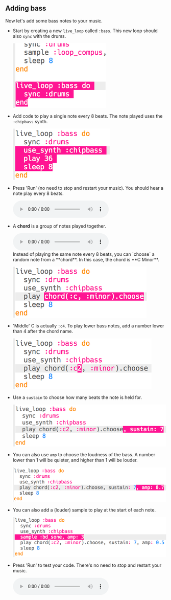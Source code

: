 ## Adding bass

Now let's add some bass notes to your music.

+ Start by creating a new `live_loop` called `:bass`. This new loop should also `sync` with the drums.
    
    ![ruutukaappaus](images/dj-bass-loop.png)

+ Add code to play a single note every 8 beats. The note played uses the `:chipbass` synth.
    
    ![ruutukaappaus](images/dj-bass-note.png)

+ Press 'Run' (no need to stop and restart your music). You should hear a note play every 8 beats.
    
    <div id="audio-preview" class="pdf-hidden">
      <audio controls preload> <source src="resources/bass-single.mp3" type="audio/mpeg"> Your browser does not support the <code>audio</code> element. </audio>
    </div>
+ A **chord** is a group of notes played together.
    
    <div id="audio-preview" class="pdf-hidden">
      <audio controls preload> <source src="resources/chord.mp3" type="audio/mpeg"> Your browser does not support the <code>audio</code> element. </audio>
    </div>
    Instead of playing the same note every 8 beats, you can `choose` a random note from a **chord**. In this case, the chord is **C Minor**.
    
    ![ruutukaappaus](images/dj-bass-random-note.png)

+ 'Middle' C is actually `:c4`. To play lower bass notes, add a number lower than 4 after the chord name.
    
    ![ruutukaappaus](images/dj-bass-lower-note.png)

+ Use a `sustain` to choose how many beats the note is held for.
    
    ![ruutukaappaus](images/dj-bass-longer-note.png)

+ You can also use `amp` to choose the loudness of the bass. A number lower than 1 will be quieter, and higher than 1 will be louder.
    
    ![ruutukaappaus](images/dj-bass-amp.png)

+ You can also add a (louder) sample to play at the start of each note.
    
    ![ruutukaappaus](images/dj-bass-sample.png)

+ Press 'Run' to test your code. There's no need to stop and restart your music.
    
    <div id="audio-preview" class="pdf-hidden">
      <audio controls preload> <source src="resources/bass.mp3" type="audio/mpeg"> Your browser does not support the <code>audio</code> element. </audio>
    </div>